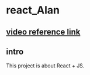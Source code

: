 # react_Alan

## [video reference link](https://m.bilibili.com/video/BV1Gg4y1x7x1?buvid=ZD47AAD4FC1A8B624C5B9FADDC71DC9A91CF&is_story_h5=false&mid=Zs5WXF9Y%2BWido8d1kCdpvA%3D%3D&p=1&plat_id=114&share_from=ugc&share_medium=iphone&share_plat=ios&share_session_id=15C54BD8-277C-4F8B-92E4-D13A10A2E1F3&share_source=WEIXIN&share_tag=s_i&timestamp=1689293233&unique_k=DCg1mlI&up_id=646421368&code=061dwOkl2pFYKb4h6ynl2Em2yI3dwOkB&state=)
## intro

This project is about React + JS.


